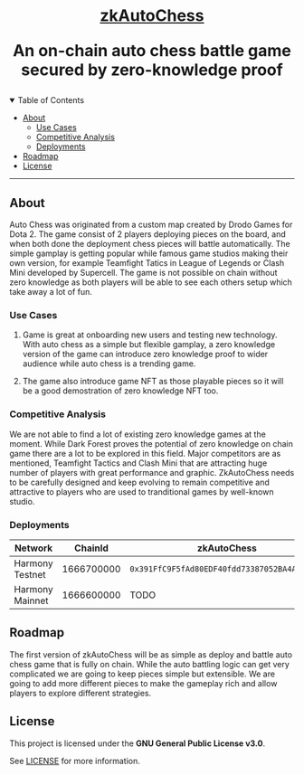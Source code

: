 <h1 align="center">
  <a href="https://zkautochess.vercel.app/">
  zkAutoChess
  </a>
  <p>An on-chain auto chess battle game secured by zero-knowledge proof</p>
</h1>


<details open="open">
<summary>Table of Contents</summary>

- [About](#about)
  - [Use Cases](#use-cases)
  - [Competitive Analysis](#competitive-analysis)
  - [Deployments](#deployments)
- [Roadmap](#roadmap)
- [License](#license)

</details>

---

## About

Auto Chess was originated from a custom map created by Drodo Games for Dota 2. The game consist of 2 players deploying pieces on the board, and when both done the deployment chess pieces will battle automatically. The simple gamplay is getting popular while famous game studios making their own version, for example Teamfight Tatics in League of Legends or Clash Mini developed by Supercell. The game is not possible on chain without zero knowledge as both players will be able to see each others setup which take away a lot of fun.

### Use Cases

1. Game is great at onboarding new users and testing new technology. With auto chess as a simple but flexible gamplay, a zero knowledge version of the game can introduce zero knowledge proof to wider audience while auto chess is a trending game.

2. The game also introduce game NFT as those playable pieces so it will be a good demostration of zero knowledge NFT too.

### Competitive Analysis

We are not able to find a lot of existing zero knowledge games at the moment. While Dark Forest proves the potential of zero knowledge on chain game there are a lot to be explored in this field. Major competitors are as mentioned, Teamfight Tactics and Clash Mini that are attracting huge number of players with great performance and graphic. ZkAutoChess needs to be carefully designed and keep evolving to remain competitive and attractive to players who are used to tranditional games by well-known studio.

### Deployments

| Network         | ChainId    | zkAutoChess                                  | Verifier                                     |
| --------------- | ---------- | -------------------------------------------- | -------------------------------------------- |
| Harmony Testnet | 1666700000 | `0x391FfC9F5fAd80EDF40fdd73387052BA4A000270` | `0x3A06F30C2E9a364838881114AaF724a8D5004098` |
| Harmony Mainnet | 1666600000 | TODO                                         | TODO                                         |

## Roadmap

The first version of zkAutoChess will be as simple as deploy and battle auto chess game that is fully on chain. While the auto battling logic can get very complicated we are going to keep pieces simple but extensible. We are going to add more different pieces to make the gameplay rich and allow players to explore different strategies.

## License

This project is licensed under the **GNU General Public License v3.0**.

See [LICENSE](LICENSE) for more information.

